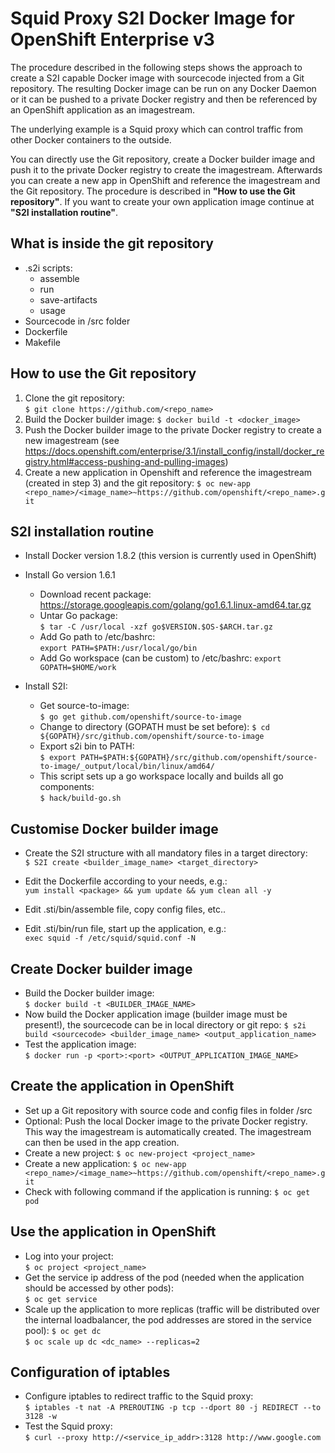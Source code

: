 


**Squid Proxy S2I Docker Image for OpenShift Enterprise v3**
========================================================
 The procedure described in the following steps shows the approach to create a S2I capable Docker image with sourcecode injected from a Git repository. The resulting Docker image can be run on any Docker Daemon or it can be pushed to a private Docker registry and then be referenced by an OpenShift application as an imagestream.
 
 The underlying example is a Squid proxy which can control traffic from other Docker containers to the outside.
 
 You can directly use the Git repository, create a Docker builder image and push it to the private Docker registry to create the imagestream. Afterwards you can create a new app in OpenShift and reference the imagestream and the Git repository. The procedure is described in **"How to use the Git repository"**. 
 If you want to create your own application image continue at **"S2I installation routine"**.

What is inside the git repository
---------------------------------
 - .s2i scripts: 
	- assemble
	- run
	- save-artifacts
	- usage
 - Sourcecode in /src folder
 - Dockerfile
 - Makefile

How to use the Git repository
-----------------------------
 1. Clone the git repository:	
`$ git clone https://github.com/<repo_name>`
 2. Build the Docker builder image:	
`$ docker build -t <docker_image>`
 3. Push the Docker builder image to the private Docker registry to create a new imagestream (see https://docs.openshift.com/enterprise/3.1/install_config/install/docker_registry.html#access-pushing-and-pulling-images)
 4. Create a new application in Openshift and reference the imagestream (created in step 3) and the git repository:	
`$ oc new-app <repo_name>/<image_name>~https://github.com/openshift/<repo_name>.git`
  

S2I installation routine
------------------------
 - Install Docker version 1.8.2 (this version is currently used in OpenShift)
 - Install Go version 1.6.1
	 - Download recent package:
https://storage.googleapis.com/golang/go1.6.1.linux-amd64.tar.gz
	 - Untar Go package:	
`$ tar -C /usr/local -xzf go$VERSION.$OS-$ARCH.tar.gz`
	 - Add Go path to /etc/bashrc:	
`export PATH=$PATH:/usr/local/go/bin`
	 - Add Go workspace (can be custom) to /etc/bashrc:	
`export GOPATH=$HOME/work`

 - Install S2I:
	 - Get source-to-image:		
`$ go get github.com/openshift/source-to-image`
	 - Change to directory (GOPATH must be set before):	
`$ cd ${GOPATH}/src/github.com/openshift/source-to-image`
	 - Export s2i bin to PATH:		
`$ export PATH=$PATH:${GOPATH}/src/github.com/openshift/source-to-image/_output/local/bin/linux/amd64/`
	 - This script sets up a go workspace locally and builds all go components:    
`$ hack/build-go.sh`

Customise Docker builder image
---------------------------
 - Create the S2I structure with all mandatory files in a target directory:		
`$ S2I create <builder_image_name> <target_directory>`
 
 - Edit the Dockerfile according to your needs, e.g.:		
`yum install <package> && yum update && yum clean all -y`
 
 - Edit .sti/bin/assemble file, copy config files, etc..
 - Edit .sti/bin/run file, start up the application, e.g.:		
`exec squid -f /etc/squid/squid.conf -N` 

Create Docker builder image
---------------------------
 - Build the Docker builder image:	
`$ docker build -t <BUILDER_IMAGE_NAME>`
 - Now build the Docker application image (builder image must be present!), the sourcecode can be in local directory or git repo:	`$ s2i build <sourcecode> <builder_image_name> <output_application_name>` 
 - Test the application image:	
`$ docker run -p <port>:<port> <OUTPUT_APPLICATION_IMAGE_NAME>`

Create the application in OpenShift
------------------
 - Set up a Git repository with source code and config files in folder /src
 - Optional: Push the local Docker image to the private Docker registry. This way the imagestream is automatically created. The imagestream can then be used in the app creation.
 - Create a new project:
 `$ oc new-project <project_name>`
 - Create a new application:
 `$ oc new-app <repo_name>/<image_name>~https://github.com/openshift/<repo_name>.git`
 - Check with following command if the application is running:
 `$ oc get pod`

Use the application in OpenShift
------------------
- Log into your project:	
`$ oc project <project_name>`
- Get the service ip address of the pod (needed when the application should be accessed by other pods):		
`$ oc get service`
- Scale up the application to more replicas (traffic will be distributed over the internal loadbalancer, the pod addresses are stored in the service pool):	
`$ oc get dc`	
`$ oc scale up dc <dc_name> --replicas=2`

Configuration of iptables
------------------
- Configure iptables to redirect traffic to the Squid proxy:	
`$ iptables -t nat -A PREROUTING -p tcp --dport 80 -j REDIRECT --to 3128 -w`
- Test the Squid proxy:		
`$ curl --proxy http://<service_ip_addr>:3128 http://www.google.com`
 


